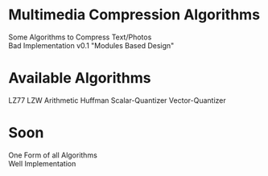 # Multimedia Compression Algorithms

Some Algorithms to Compress Text/Photos \
Bad Implementation v0.1 "Modules Based Design" 

# Available Algorithms

LZ77
LZW
Arithmetic
Huffman
Scalar-Quantizer
Vector-Quantizer

# Soon

One Form of all Algorithms \
Well Implementation
